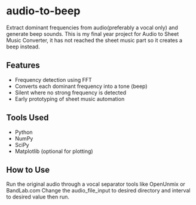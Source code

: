 # audio-to-beep
Extract dominant frequencies from audio(preferably a vocal only) and generate beep sounds.
This is my final year project for Audio to Sheet Music Converter, it has not reached the sheet music part so it creates a beep instead.

## Features
- Frequency detection using FFT
- Converts each dominant frequency into a tone (beep)
- Silent where no strong frequency is detected
- Early prototyping of sheet music automation

## Tools Used
- Python
- NumPy
- SciPy
- Matplotlib (optional for plotting)

## How to Use
Run the original audio through a vocal separator tools like OpenUnmix or BandLab.com
Change the audio_file_input to desired directory and interval to desired value then run.

